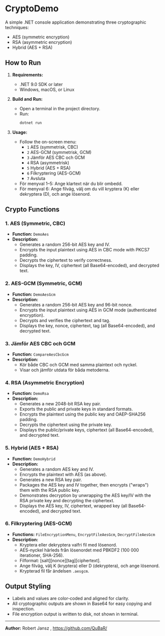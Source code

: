 # CryptoDemo

A simple .NET console application demonstrating three cryptographic techniques:
- AES (symmetric encryption)
- RSA (asymmetric encryption)
- Hybrid (AES + RSA)

## How to Run

1. **Requirements:**
   - .NET 9.0 SDK or later
   - Windows, macOS, or Linux

2. **Build and Run:**
   - Open a terminal in the project directory.
   - Run:
     ```powershell
     dotnet run
     ```

3. **Usage:**
   - Follow the on-screen menu:
     - `1` AES (symmetrisk, CBC)
     - `2` AES-GCM (symmetrisk, GCM)
     - `3` Jämför AES CBC och GCM
     - `4` RSA (asymmetrisk)
     - `5` Hybrid (AES + RSA)
     - `6` Filkryptering (AES-GCM)
     - `7` Avsluta
   - För menyval 1–5: Ange klartext när du blir ombedd.
   - För menyval 6: Ange filväg, välj om du vill kryptera (K) eller dekryptera (D), och ange lösenord.

## Crypto Functions

### 1. AES (Symmetric, CBC)
- **Function:** `DemoAes`
- **Description:**
  - Generates a random 256-bit AES key and IV.
  - Encrypts the input plaintext using AES in CBC mode with PKCS7 padding.
  - Decrypts the ciphertext to verify correctness.
  - Displays the key, IV, ciphertext (all Base64-encoded), and decrypted text.

### 2. AES-GCM (Symmetric, GCM)
- **Function:** `DemoAesGcm`
- **Description:**
  - Generates a random 256-bit AES key and 96-bit nonce.
  - Encrypts the input plaintext using AES in GCM mode (authenticated encryption).
  - Decrypts and verifies the ciphertext and tag.
  - Displays the key, nonce, ciphertext, tag (all Base64-encoded), and decrypted text.

### 3. Jämför AES CBC och GCM
- **Function:** `CompareAesCbcGcm`
- **Description:**
  - Kör både CBC och GCM med samma plaintext och nyckel.
  - Visar och jämför utdata för båda metoderna.

### 4. RSA (Asymmetric Encryption)
- **Function:** `DemoRsa`
- **Description:**
  - Generates a new 2048-bit RSA key pair.
  - Exports the public and private keys in standard formats.
  - Encrypts the plaintext using the public key and OAEP-SHA256 padding.
  - Decrypts the ciphertext using the private key.
  - Displays the public/private keys, ciphertext (all Base64-encoded), and decrypted text.

### 5. Hybrid (AES + RSA)
- **Function:** `DemoHybrid`
- **Description:**
  - Generates a random AES key and IV.
  - Encrypts the plaintext with AES (as above).
  - Generates a new RSA key pair.
  - Packages the AES key and IV together, then encrypts ("wraps") them with the RSA public key.
  - Demonstrates decryption by unwrapping the AES key/IV with the RSA private key and decrypting the ciphertext.
  - Displays the AES key, IV, ciphertext, wrapped key (all Base64-encoded), and decrypted text.

### 6. Filkryptering (AES-GCM)
- **Functions:** `FileEncryptionMenu`, `EncryptFileAesGcm`, `DecryptFileAesGcm`
- **Description:**
  - Kryptera eller dekryptera valfri fil med lösenord.
  - AES-nyckel härleds från lösenordet med PBKDF2 (100 000 iterationer, SHA-256).
  - Filformat: [salt][nonce][tag][ciphertext].
  - Ange filväg, välj K (kryptera) eller D (dekryptera), och ange lösenord.
  - Krypterad fil får ändelsen `.aesgcm`.

## Output Styling
- Labels and values are color-coded and aligned for clarity.
- All cryptographic outputs are shown in Base64 for easy copying and inspection.
- File encryption output is written to disk, not shown in terminal.

---

**Author:** Robert Jansz , https://github.com/QuBaR/
